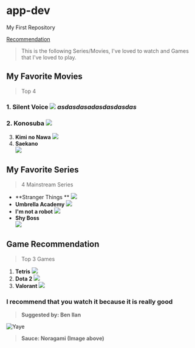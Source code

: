 # app-dev
My First Repository

[Recommendation](https://github.com/splookey/app-dev/blob/readme-edits/README.md)

> This is the following Series/Movies, I've loved to watch and Games that I've loved to play.

## **My Favorite Movies**
>Top 4
### 1. **Silent Voice**  ![](https://wallpaperaccess.com/full/1084610.jpg)   *asdasdasadasdasdasdas*
### 2. **Konosuba**  ![](https://wallpapers.com/images/hd/konosuba-team-5kir4xbh9edsitgp.jpg)
3. **Kimi no Nawa** ![](https://wallpaperaccess.com/full/1146484.jpg) 
4. **Saekano**            
![](https://c4.wallpaperflare.com/wallpaper/78/299/615/anime-saekano-how-to-raise-a-boring-girlfriend-megumi-kat%C5%8D-wallpaper-preview.jpg)

## **My Favorite Series**
> 4 Mainstream Series 
- **Stranger Things ** ![](https://images.wallpapersden.com/image/download/stranger-things-season-4-poster_bWhtbGeUmZqaraWkpJRmbmdlrWZlbWU.jpg)
- **Umbrella Academy** ![](https://images3.alphacoders.com/109/thumb-1920-1093025.jpg)
- **I'm not a robot** ![](https://www.hellokpop.com/wp-content/uploads/2017/12/main-bg2.jpg)
- **Shy Boss**              
 ![](https://tigapuluhlimaadegan.files.wordpress.com/2017/04/08.jpg)

## **Game Recommendation**
> Top 3 Games
1. **Tetris** ![](https://www.pixelstalk.net/wp-content/uploads/images1/Tetris-Logo-Wallpaper.jpg)
2. **Dota 2** ![](https://wallpaperaccess.com/full/671214.jpg)
3. **Valorant** ![](https://images.wallpapersden.com/image/download/valorant-gaming-character_bWpqbmaUmZqaraWkpJRnbW1trWZuaWg.jpg)

### **I recommend that you watch it because it is really good**
> **Suggested by: Ben Ilan**

![ Yaye ](https://i.pinimg.com/originals/cb/37/db/cb37db46255b7995387cf88a284b6561.jpg)
> **Sauce: Noragami (Image above)**
